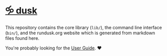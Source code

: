 # [🝰 dusk](https://rundusk.org)

This repository contains the core library (`lib/`), the command line interface (`bin/`), and the rundusk.org website which is generated from markdown files found here.

You're probably looking for the [User Guide](/howto). ♥
